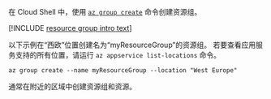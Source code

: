 在 Cloud Shell 中，使用 [`az group create`](/cli/azure/group?view=azure-cli-latest#az_group_create) 命令创建资源组。

[!INCLUDE [resource group intro text](resource-group.md)]

以下示例在“西欧”位置创建名为“myResourceGroup”的资源组。 若要查看应用服务支持的所有位置，请运行 `az appservice list-locations` 命令。

```azurecli-interactive
az group create --name myResourceGroup --location "West Europe"
```

通常在附近的区域中创建资源组和资源。 
